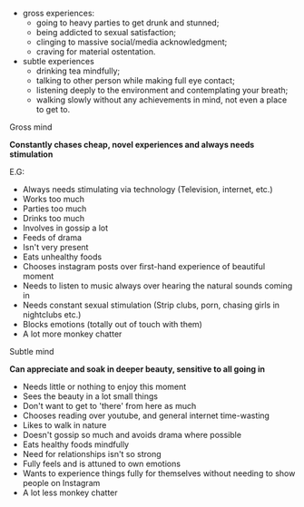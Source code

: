 - gross experiences:
    - going to heavy parties to get drunk and stunned;
    - being addicted to sexual satisfaction;
    - clinging to massive social/media acknowledgment;
    - craving for material ostentation.
- subtle experiences
    - drinking tea mindfully;
    - talking to other person while making full eye contact;
    - listening deeply to the environment and contemplating your breath;
    - walking slowly without any achievements in mind, not even a place to get to.

Gross mind 

**Constantly chases cheap, novel experiences and always needs stimulation**

E.G: 

- Always needs stimulating via technology (Television, internet, etc.) 
- Works too much
- Parties too much
- Drinks too much
- Involves in gossip a lot
- Feeds of drama
- Isn't very present
- Eats unhealthy foods
- Chooses instagram posts over first-hand experience of beautiful moment
- Needs to listen to music always over hearing the natural sounds coming in
- Needs constant sexual stimulation (Strip clubs, porn, chasing girls in nightclubs etc.)
- Blocks emotions (totally out of touch with them)
- A lot more monkey chatter

Subtle mind 

**Can appreciate and soak in deeper beauty, sensitive to all going in**

- Needs little or nothing to enjoy this moment
- Sees the beauty in a lot small things
- Don't want to get to 'there' from here as much
- Chooses reading over youtube, and general internet time-wasting 
- Likes to walk in nature
- Doesn't gossip so much and avoids drama where possible
- Eats healthy foods mindfully 
- Need for relationships isn't so strong 
- Fully feels and is attuned to own emotions 
- Wants to experience things fully for themselves without needing to show people on Instagram
- A lot less monkey chatter
